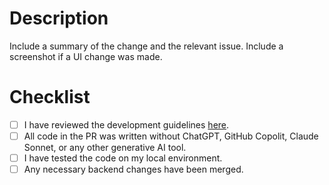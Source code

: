 # Description

Include a summary of the change and the relevant issue. Include a screenshot if a UI change was made.


# Checklist

- [ ] I have reviewed the development guidelines [here](https://github.com/Create-Third-Places).
- [ ] All code in the PR was written without ChatGPT, GitHub Copolit, Claude Sonnet, or any other generative AI tool.
- [ ] I have tested the code on my local environment.
- [ ] Any necessary backend changes have been merged.
